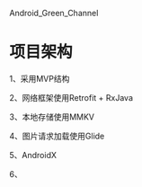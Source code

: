 Android_Green_Channel

# 项目架构

1、采用MVP结构

2、网络框架使用Retrofit + RxJava

3、本地存储使用MMKV

4、图片请求加载使用Glide

5、AndroidX

6、

